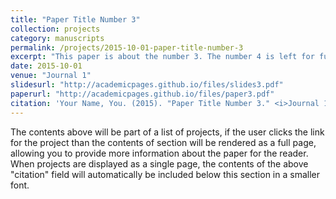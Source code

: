 ```yaml
---
title: "Paper Title Number 3"
collection: projects
category: manuscripts
permalink: /projects/2015-10-01-paper-title-number-3
excerpt: "This paper is about the number 3. The number 4 is left for future work."
date: 2015-10-01
venue: "Journal 1"
slidesurl: "http://academicpages.github.io/files/slides3.pdf"
paperurl: "http://academicpages.github.io/files/paper3.pdf"
citation: 'Your Name, You. (2015). "Paper Title Number 3." <i>Journal 1</i>. 1(3).'
---
```


The contents above will be part of a list of projects, if the user clicks the link for the project than the contents of section will be rendered as a full page, allowing you to provide more information about the paper for the reader. When projects are displayed as a single page, the contents of the above "citation" field will automatically be included below this section in a smaller font.
